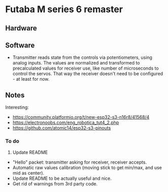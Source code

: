 
# Futaba M series 6 remaster



<!----------------------------------------------------------------------------->



## Hardware

<!-- pins -->


<!----------------------------------------------------------------------------->

## Software

+ Transmitter reads state from the controls via potentiometers, using analog inputs. The values are normalized and transformed to precalculated values for receiver use, like number of microseconds to control the servos. That way the receiver doesn't need to be configured - at least for now.



<!----------------------------------------------------------------------------->

## Notes

Interesting:
+ https://community.platformio.org/t/new-esp32-s3-n16r8/41568/4
+ https://electronoobs.com/eng_robotica_tut4_2.php
+ https://github.com/atomic14/esp32-s3-pinouts

### To do

1. Update README

+ "Hello" packet: transmitter asking for receiver, receiver accepts.
+ Automatic raw values calibration (moving stick to get min/max, and use mid as center).
+ Update README to be actually useful and nice.
+ Get rid of warnings from 3rd party code.
